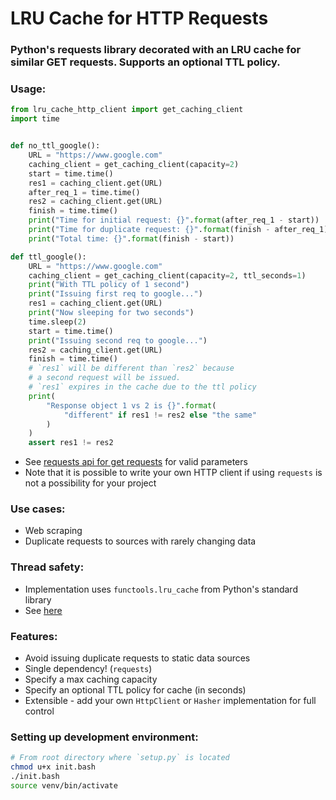 # LRU Cache for HTTP Requests

### Python's requests library decorated with an LRU cache for similar GET requests. Supports an optional TTL policy.

### Usage:
```py
from lru_cache_http_client import get_caching_client
import time


def no_ttl_google():
    URL = "https://www.google.com"
    caching_client = get_caching_client(capacity=2)
    start = time.time()
    res1 = caching_client.get(URL)
    after_req_1 = time.time()
    res2 = caching_client.get(URL)
    finish = time.time()
    print("Time for initial request: {}".format(after_req_1 - start))
    print("Time for duplicate request: {}".format(finish - after_req_1))
    print("Total time: {}".format(finish - start))

def ttl_google():
    URL = "https://www.google.com"
    caching_client = get_caching_client(capacity=2, ttl_seconds=1)
    print("With TTL policy of 1 second")
    print("Issuing first req to google...")
    res1 = caching_client.get(URL)
    print("Now sleeping for two seconds")
    time.sleep(2)
    start = time.time()
    print("Issuing second req to google...")
    res2 = caching_client.get(URL)
    finish = time.time()
    # `res1` will be different than `res2` because
    # a second request will be issued.
    # `res1` expires in the cache due to the ttl policy
    print(
        "Response object 1 vs 2 is {}".format(
            "different" if res1 != res2 else "the same"
        )
    )
    assert res1 != res2
```
- See [requests api for get requests](https://requests.readthedocs.io/en/latest/_modules/requests/api/#get) for valid parameters
- Note that it is possible to write your own HTTP client if using `requests` is not a possibility for your project

### Use cases:
- Web scraping
- Duplicate requests to sources with rarely changing data

### Thread safety:
- Implementation uses `functools.lru_cache` from Python's standard library
- See [here](https://github.com/python/cpython/blob/a75c4c924de102e48faef5538eade764289915ab/Lib/functools.py#L470) 

### Features:
- Avoid issuing duplicate requests to static data sources
- Single dependency! (`requests`)
- Specify a max caching capacity
- Specify an optional TTL policy for cache (in seconds)
- Extensible - add your own `HttpClient` or `Hasher` implementation for full control

### Setting up development environment:
```bash
# From root directory where `setup.py` is located
chmod u+x init.bash
./init.bash
source venv/bin/activate
```
